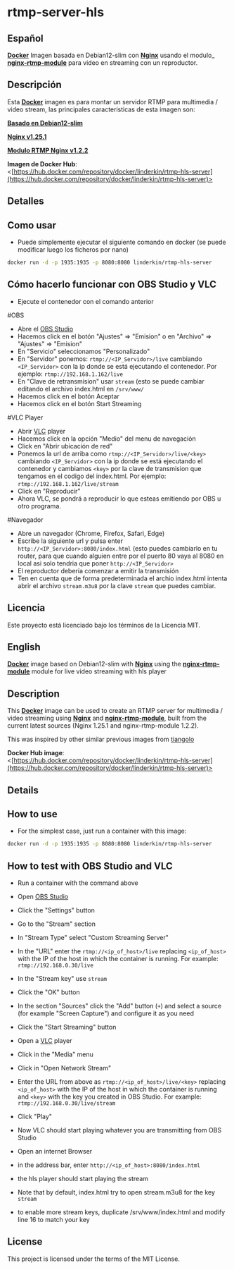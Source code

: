 # rtmp-server-hls

## Español

[**Docker**](https://www.docker.com/) Imagen basada en Debian12-slim con [**Nginx**](http://nginx.org/en/) usando el modulo_ [**nginx-rtmp-module**](https://github.com/arut/nginx-rtmp-module)  para video en streaming con un reproductor.

## Descripción

Esta [**Docker**](https://www.docker.com/) imagen es para montar un servidor RTMP para multimedia / video stream, las principales caracteristicas de esta imagen son:

[**Basado en Debian12-slim**](http://debian.org)

[**Nginx v1.25.1**](http://nginx.org/en/) 

[**Modulo RTMP Nginx v1.2.2**](https://github.com/arut/nginx-rtmp-module)


**Imagen de Docker Hub**: <[https://hub.docker.com/repository/docker/linderkin/rtmp-hls-server](https://hub.docker.com/repository/docker/linderkin/rtmp-hls-server)>

## Detalles

## Como usar

* Puede simplemente ejecutar el siguiente comando en docker (se puede modificar luego los ficheros por nano)

```bash
docker run -d -p 1935:1935 -p 8080:8080 linderkin/rtmp-hls-server
```

## Cómo hacerlo funcionar con OBS Studio y VLC

* Ejecute el contenedor con el comando anterior

#OBS
* Abre el [OBS Studio](https://obsproject.com/)
* Hacemos click  en el botón "Ajustes" => "Emision" o en "Archivo" => "Ajustes" => "Emision"
* En "Servicio" seleccionamos "Personalizado"
* En "Servidor" ponemos: `rtmp://<IP_Servidor>/live` cambiando `<IP_Servidor>` con la ip donde se está ejecutando el contenedor. Por ejemplo: `rtmp://192.168.1.162/live`
* En "Clave de retransmision" usar `stream` (esto se puede cambiar editando el archivo index.html en `/srv/www/`
* Hacemos click en el botón Aceptar
* Hacemos click en el botón Start Streaming

#VLC Player
* Abrir  [VLC](http://www.videolan.org/vlc/index.html) player
* Hacemos click en la opción "Medio"  del menu de navegación
* Click en "Abrir ubicación de red"
* Ponemos la url de arriba como `rtmp://<IP_Servidor>/live/<key>` cambiando `<IP_Servidor>` con la ip donde se está ejecutando el contenedor y cambiamos `<key>`  por la clave de transmision que tengamos en el codigo del index.html. Por ejemplo: `rtmp://192.168.1.162/live/stream`
* Click en "Reproducir"
* Ahora VLC, se pondrá a reproducir lo que esteas emitiendo por OBS u otro programa.

#Navegador
* Abre un navegador (Chrome, Firefox, Safari, Edge)
* Escribe la siguiente url y pulsa enter `http://<IP_Servidor>:8080/index.html` (esto puedes cambiarlo en tu router, para que cuando alguien entre por el puerto 80 vaya al 8080 en local asi solo tendria que poner `http://<IP_Servidor>`
* El reproductor debería comenzar a emitir la transmisión
* Ten en cuenta que de forma predeterminada el archio index.html intenta abrir el archivo `stream.m3u8` por la clave `stream` que puedes cambiar.

## Licencia

Este proyecto está licenciado bajo los términos de la Licencia MIT.


## English

[**Docker**](https://www.docker.com/) image based on Debian12-slim with [**Nginx**](http://nginx.org/en/) using the [**nginx-rtmp-module**](https://github.com/arut/nginx-rtmp-module) module for live video streaming with hls player

## Description

This [**Docker**](https://www.docker.com/) image can be used to create an RTMP server for multimedia / video streaming using [**Nginx**](http://nginx.org/en/) and [**nginx-rtmp-module**](https://github.com/arut/nginx-rtmp-module), built from the current latest sources (Nginx 1.25.1 and nginx-rtmp-module 1.2.2).

This was inspired by other similar previous images from [tiangolo](https://hub.docker.com/r/tiangolo/nginx-rtmp/)

**Docker Hub image**: <[https://hub.docker.com/repository/docker/linderkin/rtmp-hls-server](https://hub.docker.com/repository/docker/linderkin/rtmp-hls-server)>

## Details

## How to use

* For the simplest case, just run a container with this image:

```bash
docker run -d -p 1935:1935 -p 8080:8080 linderkin/rtmp-hls-server
```

## How to test with OBS Studio and VLC

* Run a container with the command above


* Open [OBS Studio](https://obsproject.com/)
* Click the "Settings" button
* Go to the "Stream" section
* In "Stream Type" select "Custom Streaming Server"
* In the "URL" enter the `rtmp://<ip_of_host>/live` replacing `<ip_of_host>` with the IP of the host in which the container is running. For example: `rtmp://192.168.0.30/live`
* In the "Stream key" use `stream`
* Click the "OK" button
* In the section "Sources" click the "Add" button (`+`) and select a source (for example "Screen Capture") and configure it as you need
* Click the "Start Streaming" button


* Open a [VLC](http://www.videolan.org/vlc/index.html) player
* Click in the "Media" menu
* Click in "Open Network Stream"
* Enter the URL from above as `rtmp://<ip_of_host>/live/<key>` replacing `<ip_of_host>` with the IP of the host in which the container is running and `<key>` with the key you created in OBS Studio. For example: `rtmp://192.168.0.30/live/stream`
* Click "Play"
* Now VLC should start playing whatever you are transmitting from OBS Studio


* Open an internet Browser
* in the address bar, enter `http://<ip_of_host>:8080/index.html`
* the hls player should start playing the stream
* Note that by default, index.html try to open stream.m3u8 for the key `stream`
* to enable more stream keys, duplicate /srv/www/index.html and modify line 16 to match your key


## License

This project is licensed under the terms of the MIT License.
